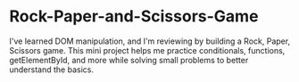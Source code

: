 # Rock-Paper-and-Scissors-Game
I've learned DOM manipulation, and I'm reviewing by building a Rock, Paper, Scissors game. This mini project helps me practice conditionals, functions, getElementById, and more while solving small problems to better understand the basics.
